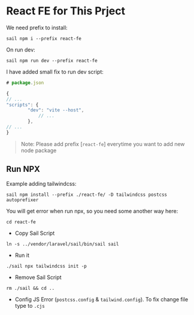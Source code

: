 # React FE for This Prject

We need prefix to install:

```
sail npm i --prefix react-fe
```

On run dev:

```
sail npm run dev --prefix react-fe
```

I have added small fix to run dev script:

```js
# package.json

{
// ...
"scripts": {
        "dev": "vite --host",
            // ...
        },
// ...
}

```

> Note: Please add prefix [`react-fe`] everytime you want to add new node package

## Run NPX

Example adding tailwindcss:

```
sail npm install --prefix ./react-fe/ -D tailwindcss postcss autoprefixer
```

You will get error when run npx, so you need some another way here:

```
cd react-fe
```

-   Copy Sail Script

```
ln -s ../vendor/laravel/sail/bin/sail sail
```

-   Run it

```
./sail npx tailwindcss init -p
```

-   Remove Sail Script

```
rm ./sail && cd ..
```

-   Config JS Error (`postcss.config` & `tailwind.config`). To fix change file type to `.cjs`
